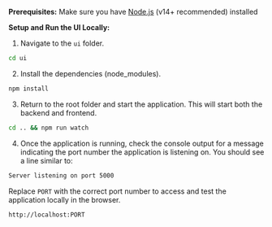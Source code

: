 **Prerequisites:** Make sure you have [Node.js](https://nodejs.org/) (v14+ recommended) installed

**Setup and Run the UI Locally:**
1. Navigate to the `ui` folder.
```bash
cd ui
```
2. Install the dependencies (node_modules).
```bash
npm install
```
3. Return to the root folder and start the application. This will start both the backend and frontend.
```bash
cd .. && npm run watch
```
4. Once the application is running, check the console output for a message indicating the port number the application is listening on. You should see a line similar to:
```bash
Server listening on port 5000
```
Replace `PORT` with the correct port number to access and test the application locally in the browser.
```url
http://localhost:PORT
```
